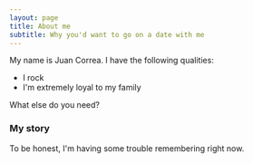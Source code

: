 ```yaml
---
layout: page
title: About me
subtitle: Why you'd want to go on a date with me
---
```


My name is Juan Correa. I have the following qualities:

- I rock
- I'm extremely loyal to my family

What else do you need?

### My story

To be honest, I'm having some trouble remembering right now.
